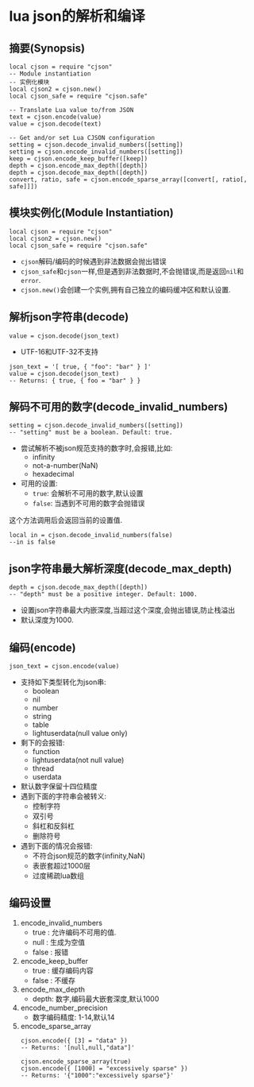 lua json的解析和编译
===
## 摘要(Synopsis)
```
local cjson = require "cjson"
-- Module instantiation
-- 实例化模块
local cjson2 = cjson.new()
local cjson_safe = require "cjson.safe"

-- Translate Lua value to/from JSON
text = cjson.encode(value)
value = cjson.decode(text)

-- Get and/or set Lua CJSON configuration
setting = cjson.decode_invalid_numbers([setting])
setting = cjson.encode_invalid_numbers([setting])
keep = cjson.encode_keep_buffer([keep])
depth = cjson.encode_max_depth([depth])
depth = cjson.decode_max_depth([depth])
convert, ratio, safe = cjson.encode_sparse_array([convert[, ratio[, safe]]])
```
## 模块实例化(Module Instantiation)
```
local cjson = require "cjson"
local cjson2 = cjson.new()
local cjson_safe = require "cjson.safe"
```
* `cjson`解码/编码的时候遇到非法数据会抛出错误
* `cjson_safe`和`cjson`一样,但是遇到非法数据时,不会抛错误,而是返回`nil`和`error`.
* `cjson.new()`会创建一个实例,拥有自己独立的编码缓冲区和默认设置.
## 解析json字符串(decode)
```
value = cjson.decode(json_text)
```
* UTF-16和UTF-32不支持
```
json_text = '[ true, { "foo": "bar" } ]'
value = cjson.decode(json_text)
-- Returns: { true, { foo = "bar" } }
```
## 解码不可用的数字(decode_invalid_numbers)
```
setting = cjson.decode_invalid_numbers([setting])
-- "setting" must be a boolean. Default: true.
```
* 尝试解析不被json规范支持的数字时,会报错,比如:
    * infinity
    * not-a-number(NaN)
    * hexadecimal
* 可用的设置:
    * `true`: 会解析不可用的数字,默认设置
    * `false`: 当遇到不可用的数字会抛错误

这个方法调用后会返回当前的设置值.
```
local in = cjson.decode_invalid_numbers(false)
--in is false
```
## json字符串最大解析深度(decode_max_depth)
```
depth = cjson.decode_max_depth([depth])
-- "depth" must be a positive integer. Default: 1000.
```
* 设置json字符串最大内嵌深度,当超过这个深度,会抛出错误,防止栈溢出
* 默认深度为1000.
## 编码(encode)
```
json_text = cjson.encode(value)
```
* 支持如下类型转化为json串:
    * boolean
    * nil
    * number
    * string
    * table
    * lightuserdata(null value only)
* 剩下的会报错:
    * function
    * lightuserdata(not null value)
    * thread
    * userdata
* 默认数字保留十四位精度
* 遇到下面的字符串会被转义:
    * 控制字符
    * 双引号
    * 斜杠和反斜杠
    * 删除符号
* 遇到下面的情况会报错:
    * 不符合json规范的数字(infinity,NaN)
    * 表嵌套超过1000层
    * 过度稀疏lua数组
## 编码设置
1. encode_invalid_numbers
    * true : 允许编码不可用的值.
    * null : 生成为空值
    * false : 报错
2. encode_keep_buffer
    * true : 缓存编码内容
    * false : 不缓存
3. encode_max_depth
    * depth: 数字,编码最大嵌套深度,默认1000
4. encode_number_precision
    * 数字编码精度: 1-14,默认14
5. encode_sparse_array
    ```
    cjson.encode({ [3] = "data" })
    -- Returns: '[null,null,"data"]'
    ```
    ```
    cjson.encode_sparse_array(true)
    cjson.encode({ [1000] = "excessively sparse" })
    -- Returns: '{"1000":"excessively sparse"}'
    ```